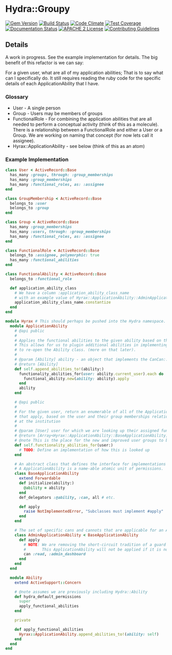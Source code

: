 # Hydra::Groupy

[![Gem Version](https://badge.fury.io/rb/hydra-groupy.png)](https://badge.fury.io/rb/hydra-groupy)
[![Build Status](https://travis-ci.org/projecthydra-labs/hydra-groupy.png?branch=master)](https://travis-ci.org/projecthydra-labs/hydra-groupy)
[![Code Climate](https://codeclimate.com/github/projecthydra-labs/hydra-groupy/badges/gpa.svg)](https://codeclimate.com/github/projecthydra-labs/hydra-groupy)
[![Test Coverage](https://codeclimate.com/github/projecthydra-labs/hydra-groupy/badges/coverage.svg)](https://codeclimate.com/github/projecthydra-labs/hydra-groupy/coverage)
[![Documentation Status](http://inch-ci.org/github/projecthydra-labs/hydra-groupy.svg?branch=master)](http://inch-ci.org/github/projecthydra-labs/hydra-groupy)
[![APACHE 2 License](http://img.shields.io/badge/APACHE2-license-blue.svg)](./LICENSE)
[![Contributing Guidelines](http://img.shields.io/badge/CONTRIBUTING-Guidelines-blue.svg)](./CONTRIBUTING.md)

## Details

A work in progress. See the example implementation for details. The big benefit of this refactor is we can say:

For a given user, what are all of my application abilities; That is to say what can I specifically do. It still requires reading the ruby code for the specific details of each ApplicationAbility that I have.

### Glossary

* User - A single person
* Group - Users may be members of groups
* FunctionalRole - For combining the application abilities that are all needed to perform a conceptual activity (think of this as a molecule). There is a relationship between a FunctionalRole and either a User or a Group. We are working on naming that concept (for now lets call it assignee).
* Hyrax::ApplicationAbility - see below (think of this as an atom)

### Example Implementation

```ruby
class User < ActiveRecord::Base
  has_many :groups, through: :group_memberships
  has_many :group_memberships
  has_many :functional_roles, as: :assignee
end

class GroupMembership < ActiveRecord::Base
  belongs_to :user
  belongs_to :group
end

class Group < ActiveRecord::Base
  has_many :group_memberships
  has_many :users, through: :group_memberships
  has_many :functional_roles, as: :assignee
end

class FunctionalRole < ActiveRecord::Base
  belongs_to :assignee, polymorphic: true
  has_many :functional_abilities
end

class FunctionalAbility < ActiveRecord::Base
  belongs_to :functional_role

  def application_ability_class
    # We have a column :application_ability_class_name
    # with an example value of Hyrax::ApplicationAbility::AdminApplicationAbility
    application_ability_class_name.constantize
  end
end

module Hyrax # This should perhaps be pushed into the Hydra namespace.
  module ApplicationAbility
    # @api public
    #
    # Applies the functional abilities to the given ability based on the given ability's current_user.
    # This allows for us to plugin additional abilities in implementing applications without the explicit need
    # to re-open the Ability class. (more on that later).
    #
    # @param [Ability] ability - an object that implements the CanCan::Ability interface
    # @return [Ability]
    def self.append_abilities_to!(ability:)
      functionality_abilities_for(user: ability.current_user).each do |functional_ability|
        functional_ability.new(ability: ability).apply
      end
      ability
    end

    # @api public
    #
    # For the given user, return an enumerable of all of the ApplicationAbility objects
    # that apply, based on the user and their group memberships relation to their Functional Role
    # at the institution
    #
    # @param [User] user for which we are looking up their assigned functional abilities.
    # @return [Array<Hyrax::ApplicationAbility::BaseApplicationAbility]
    # @note This is the place for the new and improved user groups to be leveraged
    def self.functionality_abilities_for(user:)
      # TODO: Define an implementation of how this is looked up
    end

    # An abstract class that defines the interface for implementations of a ApplicationAbility.
    # A ApplicationAbility is a name-able atomic unit of permissions.
    class BaseApplicationAbility
      extend Forwardable
      def initialize(ability:)
        @ability = ability
      end
      def_delegators :@ability, :can, all # etc.

      def apply
        raise NotImplementedError, "Subclasses must implement #apply"
      end
    end

    # The set of specific cans and cannots that are applicable for an Admin.
    class AdminApplicationAbility < BaseApplicationAbility
      def apply
        # NOTE: We are removing the short-circuit tradition of a guard `return unless admin?`
        #       This ApplicationAbility will not be applied if it is not one of your functional roles at the institution.
        can :read, :admin_dashboard
      end
    end
  end

  module Ability
    extend ActiveSupport::Concern

    # @note assumes we are previously including Hydra::Ability
    def hydra_default_permissions
      super
      apply_functional_abilities
    end

    private

    def apply_functional_abilities
      Hyrax::ApplicationAbility.append_abilities_to!(ability: self)
    end
  end
end
```
